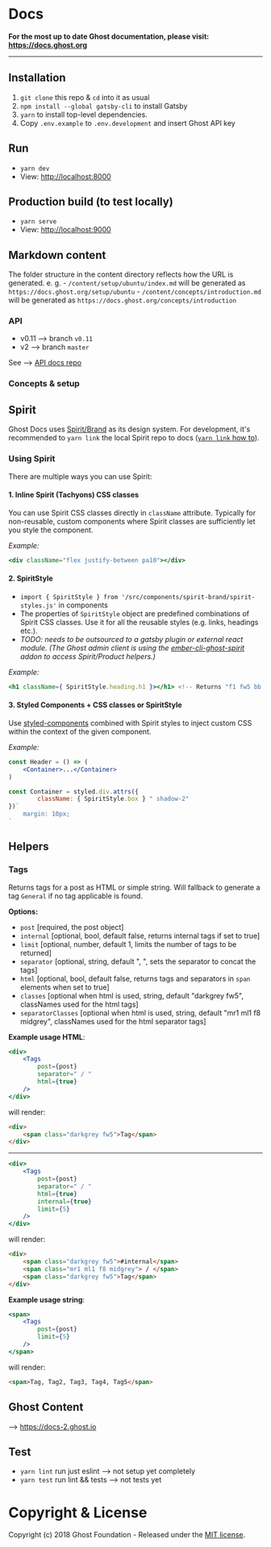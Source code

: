 # Docs

**For the most up to date Ghost documentation, please visit: https://docs.ghost.org**

---

## Installation
1. `git clone` this repo & `cd` into it as usual
1. `npm install --global gatsby-cli` to install Gatsby
1. `yarn` to install top-level dependencies.
1. Copy `.env.example` to `.env.development` and insert Ghost API key


## Run
- `yarn dev`
- View: [http://localhost:8000](http://localhost:8000)

## Production build (to test locally)
- `yarn serve`
- View: [http://localhost:9000](http://localhost:9000)


## Markdown content

The folder structure in the content directory reflects how the URL is generated.
e. g.
    - `/content/setup/ubuntu/index.md` will be generated as `https://docs.ghost.org/setup/ubuntu`
    - `/content/concepts/introduction.md` will be generated as `https://docs.ghost.org/concepts/introduction`

### API

- v0.11 --> branch `v0.11`
- v2 --> branch `master`

See --> [API docs repo](https://github.com/TryGhost/docs-api)

### Concepts & setup

## Spirit
Ghost Docs uses [Spirit/Brand](https://github.com/TryGhost/Spirit) as its design system. For development, it's recommended to `yarn link` the local Spirit repo to docs ([`yarn link` how to](https://yarnpkg.com/lang/en/docs/cli/link/)).

### Using Spirit

There are multiple ways you can use Spirit:

#### 1. Inline Spirit (Tachyons) CSS classes
You can use Spirit CSS classes directly in `className` attribute. Typically for non-reusable, custom components where Spirit classes are sufficiently let you style the component.

_Example:_
```jsx
<div className="flex justify-between pa10"></div>
```

#### 2. SpiritStyle
- `import { SpiritStyle } from '/src/components/spirit-brand/spirit-styles.js'` in components
- The properties of `SpiritStyle` object are predefined combinations of Spirit CSS classes. Use it for all the reusable styles (e.g. links, headings etc.).
- _TODO: needs to be outsourced to a gatsby plugin or external react module. (The Ghost admin client is using the [ember-cli-ghost-spirit](https://github.com/TryGhost/ember-cli-ghost-spirit) addon to access Spirit/Product helpers.)_

_Example:_
```jsx
<h1 className={ SpiritStyle.heading.h1 }></h1> <!-- Returns "f1 fw5 bb b--lightgrey pb3 mb7 mt10" -->
```

#### 3. Styled Components + CSS classes or SpiritStyle
Use [styled-components](https://next.gatsbyjs.org/docs/styled-components/) combined with Spirit styles to inject custom CSS within the context of the given component.

_Example:_
```jsx
const Header = () => (
    <Container>...</Container>
)

const Container = styled.div.attrs({
        className: { SpiritStyle.box } " shadow-2"
})`
    margin: 10px;
`
```
## Helpers
### Tags
Returns tags for a post as HTML or simple string. Will fallback to generate a tag `General` if no tag applicable is found.

**Options:**
  - `post`                [required, the post object]
  - `internal`            [optional, bool, default false, returns internal tags if set to true]
  - `limit`               [optional, number, default 1, limits the number of tags to be returned]
  - `separator`           [optional, string, default ", ", sets the separator to concat the tags]
  - `html`                [optional, bool, default false, returns tags and separators in `span` elements when set to true]
  - `classes`             [optional when html is used, string, default "darkgrey fw5", classNames used for the html tags]
  - `separatorClasses`    [optional when html is used, string, default "mr1 ml1 f8 midgrey", classNames used for the html separator tags]

**Example usage HTML**:

```jsx
<div>
    <Tags
        post={post}
        separator=" / "
        html={true}
    />
</div>
```

will render:

```html
<div>
    <span class="darkgrey fw5">Tag</span>
</div>
```

---

```jsx
<div>
    <Tags
        post={post}
        separator=" / "
        html={true}
        internal={true}
        limit={5}
    />
</div>
```

will render:

```html
<div>
    <span class="darkgrey fw5">#internal</span>
    <span class="mr1 ml1 f8 midgrey"> / </span>
    <span class="darkgrey fw5">Tag</span>
</div>
```

**Example usage string**:

```jsx
<span>
    <Tags
        post={post}
        limit={5}
    />
</span>
```

will render:

```html
<span>Tag, Tag2, Tag3, Tag4, Tag5</span>
```


## Ghost Content

--> https://docs-2.ghost.io

## Test
- `yarn lint` run just eslint --> not setup yet completely
- `yarn test` run lint && tests --> not tests yet

# Copyright & License

Copyright (c) 2018 Ghost Foundation - Released under the [MIT license](LICENSE).

